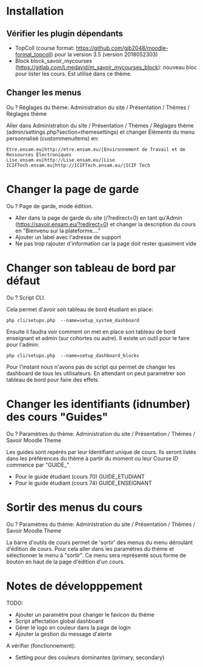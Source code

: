 # Installation

## Vérifier les plugin dépendants

- TopColl (course format: https://github.com/gjb2048/moodle-format_topcoll)
pour la version 3.5 (version 2018052303)
- Block block_savoir_mycourses (https://gitlab.com/Lmedavid/m_savoir_mycourses_block): nouveau bloc pour lister les cours. Est utilisé dans ce thème.

## Changer les menus
Ou ? Réglages du thème: Administration du site / Présentation / Thèmes / Réglages thème

Aller dans Administration du site / Présentation / Thèmes / Réglages thème (admin/settings.php?section=themesettings)
et changer Éléments du menu personnalisé (custommenuitems) en:

    Etre.ensam.eu|http://etre.ensam.eu/|Environnement de Travail et de Ressources Électroniques
    Lise.ensam.eu|http://Lise.ensam.eu/|Lise
    ICIFTech.ensam.eu|http://ICIFTech.ensam.eu/|ICIF Tech

# Changer la page de garde

Ou ? Page de garde, mode édition.

 - Aller dans la page de garde du site (<url>/?redirect=0) en tant qu'Admin (https://savoir.ensam.eu/?redirect=0)
et changer la description du cours en "Bienvenu sur la plateforme...."
 - Ajouter un label avec l'adresse de support
 - Ne pas trop rajouter d'information car la page doit rester quasiment vide

# Changer son tableau de bord par défaut
Ou ? Script CLI.

Cela permet d'avoir son tableau de bord étudiant en place:

    php cli/setups.php  --name=setup_system_dashboard

Ensuite il faudra voir comment on met en place son tableau de bord enseignant et admin (sur cohortes ou autre).
Il existe un outil pour le faire pour l'admin:

    php cli/setups.php  --name=setup_dashboard_blocks
    
Pour l'instant nous n'avons pas de script qui permet de changer les dashboard de tous les utilisateurs.
En attendant on peut paramétrer son tableau de bord pour faire des effets.

# Changer les identifiants (idnumber) des cours "Guides"

Ou ? Paramètres du thème: Administration du site / Présentation / Thèmes / Savoir Moodle Theme

Les guides sont repérés par leur Identifiant unique de cours. Ils seront listés dans les préférences du thème à partir du moment ou
leur Course ID commence par "GUIDE_"

- Pour le guide étudiant (cours 70) GUIDE_ETUDIANT
- Pour le guide étudiant (cours 74) GUIDE_ENSEIGNANT


# Sortir des menus du cours

Ou ? Paramètres du thème: Administration du site / Présentation / Thèmes / Savoir Moodle Theme

La barre d'outils de cours permet de 'sortir' des menus du menu déroulant d'édition de cours.
Pour cela aller dans les paramètres du thème et sélectionner le menu à "sortir".
Ce menu sera représenté sous forme de bouton en haut de la page d'édition d'un cours.
 
# Notes de développpement

TODO:
- Ajouter un paramètre pour changer le favicon du thème
- Script affectation global dashboard
- Gérer le logo en couleur dans la page de login
- Ajouter la gestion du message d'alerte

A vérifier (fonctionnement):
- Setting pour des couleurs dominantes (primary, secondary)



